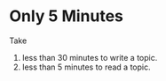 # Only 5 Minutes

Take

1. less than 30 minutes to write a topic.
2. less than 5 minutes to read a topic.



